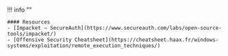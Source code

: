 !!! info ""

    #### Resources
    - [Impacket – SecureAuth](https://www.secureauth.com/labs/open-source-tools/impacket/)
    - [Offensive Security Cheatsheet](https://cheatsheet.haax.fr/windows-systems/exploitation/remote_execution_techniques/)
